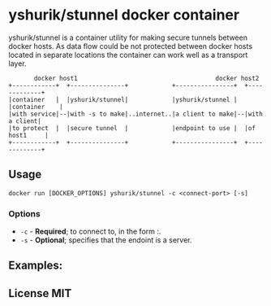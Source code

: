# yshurik/stunnel docker container

yshurik/stunnel is a container utility for making secure tunnels between docker
hosts. As data flow could be not protected between docker hosts located in
separate locations the container can work well as a transport layer.

```
       docker host1                                      docker host2
+------------+  +---------------+            +----------------+  +-------------+
|container   |  |yshurik/stunnel|            |yshurik/stunnel |  |container    |
|with service|--|with -s to make|..internet..|a client to make|--|with a client|
|to protect  |  |secure tunnel  |            |endpoint to use |  |of host1     |
+------------+  +---------------+            +----------------+  +-------------+
```

## Usage

`docker run [DOCKER_OPTIONS] yshurik/stunnel -c <connect-port> [-s]`

### Options

* `-c`   - **Required**; to connect to, in the form <host>:<port>.
* `-s`   - **Optional**; specifies that the endoint is a server.

## Examples:


## License MIT
